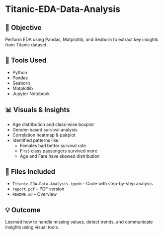 # Titanic-EDA-Data-Analysis

## 📌 Objective
Perform EDA using Pandas, Matplotlib, and Seaborn to extract key insights from Titanic dataset.

## 🔧 Tools Used
- Python
- Pandas
- Seaborn
- Matplotlib
- Jupyter Notebook

## 📊 Visuals & Insights
- Age distribution and class-wise boxplot
- Gender-based survival analysis
- Correlation heatmap & pairplot
- Identified patterns like:
  - Females had better survival rate
  - First-class passengers survived more
  - Age and Fare have skewed distribution

## 📁 Files Included
- `Titanic-EDA-Data-Analysis.ipynb` – Code with step-by-step analysis
- `report.pdf` – PDF version
- `README.md` – Overview

## 💡 Outcome
Learned how to handle missing values, detect trends, and communicate insights using visual tools.

